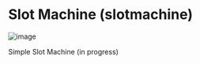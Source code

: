 # Slot Machine (slotmachine)

![image](https://github.com/ccosse/slotmachine/assets/5249621/a2a1b590-4fc3-4b0b-8e72-9679b074e99e)

Simple Slot Machine (in progress)
